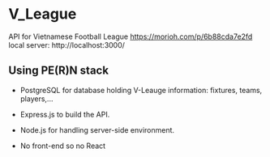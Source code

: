 # V_League
API for Vietnamese Football League
https://morioh.com/p/6b88cda7e2fd
local server: http://localhost:3000/


## Using PE(R)N stack

- PostgreSQL for database holding V-Leauge information: fixtures, teams, players,...

- Express.js to build the API.

- Node.js for handling server-side environment.

- No front-end so no React




